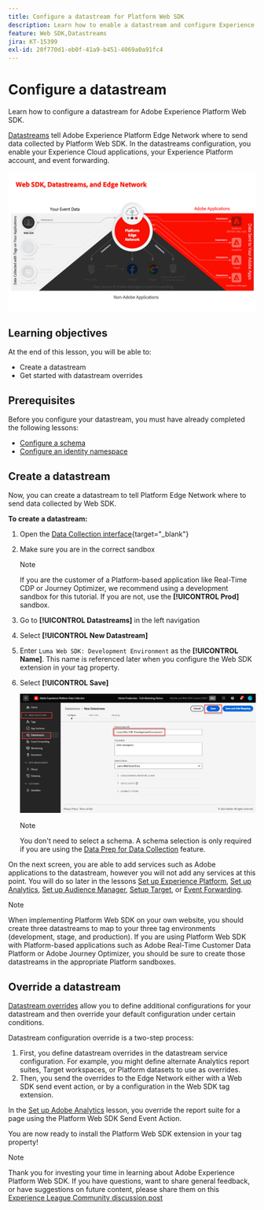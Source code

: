 ```yaml
---
title: Configure a datastream for Platform Web SDK
description: Learn how to enable a datastream and configure Experience Cloud solutions. This lesson is part of the Implement Adobe Experience Cloud with Web SDK tutorial.
feature: Web SDK,Datastreams
jira: KT-15399
exl-id: 20f770d1-eb0f-41a9-b451-4069a0a91fc4
---
```

# Configure a datastream

Learn how to configure a datastream for Adobe Experience Platform Web SDK.

[Datastreams](https://experienceleague.adobe.com/en/docs/experience-platform/datastreams/overview) tell Adobe Experience Platform Edge Network where to send data collected by Platform Web SDK. In the datastreams configuration, you enable your Experience Cloud applications, your Experience Platform account, and event forwarding. 

![Web SDK, datastreams, and Edge Network diagram](assets/dc-websdk-datastreams.png)

## Learning objectives

At the end of this lesson, you will be able to:

* Create a datastream
* Get started with datastream overrides

## Prerequisites

Before you configure your datastream, you must have already completed the following lessons:

* [Configure a schema](configure-schemas.md)
* [Configure an identity namespace](configure-identities.md)

## Create a datastream

Now, you can create a datastream to tell Platform Edge Network where to send data collected by Web SDK.

**To create a datastream:**

1. Open the [Data Collection interface](https://experience.adobe.com/data-collection/){target="_blank"}
1. Make sure you are in the correct sandbox 

   >[!NOTE]
   >
   >If you are the customer of a Platform-based application like Real-Time CDP or Journey Optimizer, we recommend using a development sandbox for this tutorial. If you are not, use the **[!UICONTROL Prod]** sandbox.

1. Go to **[!UICONTROL Datastreams]** in the left navigation
1. Select **[!UICONTROL New Datastream]**
1. Enter `Luma Web SDK: Development Environment` as the **[!UICONTROL Name]**. This name is referenced later when you configure the Web SDK extension in your tag property.
1. Select **[!UICONTROL Save]**

   ![Create the datastream](assets/datastream-create-new-datastream.png)

   >[!NOTE]
   >
   >You don't need to select a schema. A schema selection is only required if you are using the [Data Prep for Data Collection](/help/data-collection/edge/data-prep.md) feature.

On the next screen, you are able to add services such as Adobe applications to the datastream, however you will not add any services at this point. You will do so later in the lessons [Set up Experience Platform](setup-experience-platform.md), [Set up Analytics](setup-analytics.md), [Set up Audience Manager](setup-audience-manager.md), [Setup Target](setup-target.md), or [Event Forwarding](setup-event-forwarding.md).

>[!NOTE]
>
>When implementing Platform Web SDK on your own website, you should create three datastreams to map to your three tag environments (development, stage, and production). If you are using Platform Web SDK with Platform-based applications such as Adobe Real-Time Customer Data Platform or Adobe Journey Optimizer, you should be sure to create those datastreams in the appropriate Platform sandboxes.

## Override a datastream

[Datastream overrides](https://experienceleague.adobe.com/en/docs/experience-platform/datastreams/overrides) allow you to define additional configurations for your datastream and then override your default configuration under certain conditions. 

Datastream configuration override is a two-step process:

1. First, you define datastream overrides in the datastream service configuration. For example, you might define alternate Analytics report suites, Target workspaces, or Platform datasets to use as overrides.
1. Then, you send the overrides to the Edge Network either with a Web SDK send event action, or by a configuration in the Web SDK tag extension.

In the [Set up Adobe Analytics](setup-analytics.md) lesson, you override the report suite for a page using the Platform Web SDK Send Event Action.

You are now ready to install the Platform Web SDK extension in your tag property!

>[!NOTE]
>
>Thank you for investing your time in learning about Adobe Experience Platform Web SDK. If you have questions, want to share general feedback, or have suggestions on future content, please share them on this [Experience League Community discussion post](https://experienceleaguecommunities.adobe.com/t5/adobe-experience-platform-data/tutorial-discussion-implement-adobe-experience-cloud-with-web/td-p/444996)
